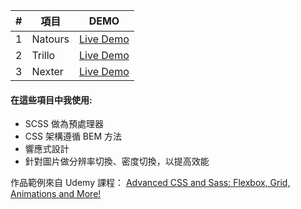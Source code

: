 | #   | 項目    | DEMO                                                                        |
| --- | ------- | --------------------------------------------------------------------------- |
| 1   | Natours | [Live Demo](https://mayday1004.github.io/Advanced-CSS/Natours/ 'Live Demo') |
| 2   | Trillo  | [Live Demo](https://mayday1004.github.io/Advanced-CSS/Trillo/ 'Live Demo')  |
| 3   | Nexter  | [Live Demo](https://mayday1004.github.io/Advanced-CSS/Nexter/ 'Live Demo')  |

#### 在這些項目中我使用:

- SCSS 做為預處理器
- CSS 架構遵循 BEM 方法
- 響應式設計
- 針對圖片做分辨率切換、密度切換，以提高效能

作品範例來自 Udemy 課程：
[Advanced CSS and Sass: Flexbox, Grid, Animations and More!](https://www.udemy.com/share/101Wkw3@qMZgzDmoCiuDB0em9Wxw9xDDLabcQOy_PS6Mmv2FKJBFjLocBX8FYgovXIXSeUT4pw==/ 'Advanced CSS and Sass: Flexbox, Grid, Animations and More!')
